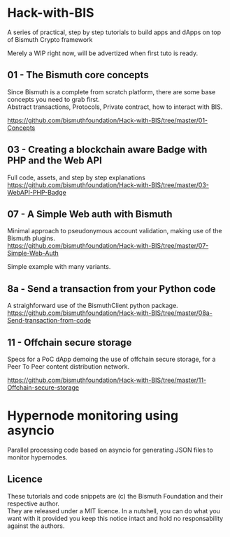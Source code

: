 # Hack-with-BIS
A series of practical, step by step tutorials to build apps and dApps on top of Bismuth Crypto framework

Merely a WIP right now, will be advertized when first tuto is ready.

## 01 - The Bismuth core concepts

Since Bismuth is a complete from scratch platform, there are some base concepts you need to grab first.  
Abstract transactions, Protocols, Private contract, how to interact with BIS.

https://github.com/bismuthfoundation/Hack-with-BIS/tree/master/01-Concepts


## 03 - Creating a blockchain aware Badge with PHP and the Web API

Full code, assets, and step by step explanations  
https://github.com/bismuthfoundation/Hack-with-BIS/tree/master/03-WebAPI-PHP-Badge



## 07 - A Simple Web auth with Bismuth

Minimal approach to pseudonymous account validation, making use of the Bismuth plugins.  
https://github.com/bismuthfoundation/Hack-with-BIS/tree/master/07-Simple-Web-Auth  

Simple example with many variants.

## 8a - Send a transaction from your Python code

A straighforward use of the BismuthClient python package.  
https://github.com/bismuthfoundation/Hack-with-BIS/tree/master/08a-Send-transaction-from-code

## 11 - Offchain secure storage

Specs for a PoC dApp demoing the use of offchain secure storage, for a Peer To Peer content distribution network.

https://github.com/bismuthfoundation/Hack-with-BIS/tree/master/11-Offchain-secure-storage

# Hypernode monitoring using asyncio

Parallel processing code based on asyncio for generating JSON files to monitor hypernodes.

## Licence

These tutorials and code snippets are (c) the Bismuth Foundation and their respective author.  
They are released under a MIT licence. In a nutshell, you can do what you want with it provided you keep this notice intact and hold no responsability against the authors.

